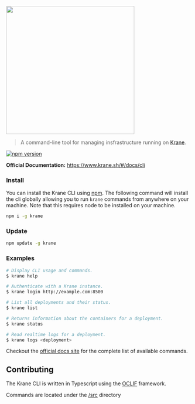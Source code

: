 <img src="https://github.com/krane/krane/blob/main/docs/assets/krane-wordmark.png?raw=true" width="350">

> A command-line tool for managing insfrastructure running on [Krane](https://github.com/krane/krane).

[![npm version](https://img.shields.io/npm/v/krane?color=#D0BB79&label=npm)](https://www.npmjs.com/package/krane)

**Official Documentation:** https://www.krane.sh/#/docs/cli

### Install

You can install the Krane CLI using [npm](https://www.npmjs.com/package/krane). The following command will install the cli globally allowing you to run `krane` commands from anywhere on your machine. Note that this requires node to be installed on your machine.

```sh
npm i -g krane
```

### Update 

```sh
npm update -g krane
```

### Examples

```sh
# Display CLI usage and commands.
$ krane help 

# Authenticate with a Krane instance.
$ krane login http://example.com:8500

# List all deployments and their status.
$ krane list 

# Returns information about the containers for a deployment.
$ krane status 

# Read realtime logs for a deployment.
$ krane logs <deployment>
```

Checkout the [official docs site](https://www.krane.sh/#/docs/cli) for the complete list of available commands.

## Contributing

The Krane CLI is written in Typescript using the [OCLIF](https://oclif.io/) framework.

Commands are located under the [/src](https://github.com/krane/cli/tree/master/src/commands) directory
